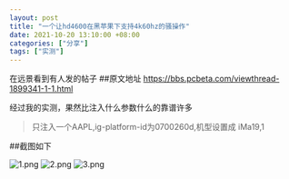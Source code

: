 ```yaml
---
layout: post
title: "一个让hd4600在黑苹果下支持4k60hz的骚操作"
date: 2021-10-20 13:10:00 +08:00
categories: ["分享"]
tags: ["实测"]
---
```


在远景看到有人发的帖子
##原文地址
https://bbs.pcbeta.com/viewthread-1899341-1-1.html

经过我的实测，果然比注入什么参数什么的靠谱许多

> 只注入一个AAPL,ig-platform-id为0700260d,机型设置成 iMa19,1

##截图如下

![1.png][1]
![2.png][2]
![3.png][3]


  [1]: https://blogcdn.asbid.cn/2021/10/20/1634706967.png
  [2]: https://blogcdn.asbid.cn/2021/10/20/1634706966.png
  [3]: https://blogcdn.asbid.cn/2021/10/20/1634707065.png